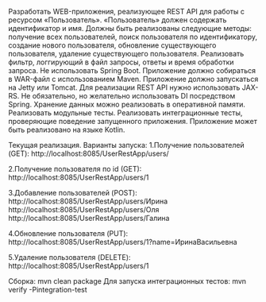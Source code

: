 Разработать WEB-приложения, реализующее REST API для работы с ресурсом «Пользователь». «Пользователь» должен содержать идентификатор и имя. Должны быть реализованы следующие методы: получение всех пользователей, поиск пользователя по идентификатору, создание нового пользователя, обновление существующего пользователя, удаление существующего пользователя. Реализовать фильтр, логгирующий в файл запросы, ответы и время обработки запроса.
Не использовать Spring Boot.
Приложение должно собираться в WAR-файл с использованием Maven.
Приложение должно запускаться на Jetty или Tomcat.
Для реализации REST API нужно использовать JAX-RS.
Не обязательно, но желательно использовать DI посредством Spring.
Хранение данных можно реализовать в оперативной памяти.
Реализовать модульные тесты.
Реализовать интеграционные тесты, проверяющие поведение запущенного приложения.
Приложение может быть реализовано на языке Kotlin.

Текущая реализация.
Варианты запуска:
1.Получение пользователей (GET):
http://localhost:8085/UserRestApp/users/

2.Получение пользователя по id (GET):
http://localhost:8085/UserRestApp/users/1

3.Добавление пользователей (POST):
http://localhost:8085/UserRestApp/users/Ирина
http://localhost:8085/UserRestApp/users/Оля
http://localhost:8085/UserRestApp/users/Галина

4.Обновление пользователя (PUT):
http://localhost:8085/UserRestApp/users/1?name=ИринаВасильевна

5.Удаление пользователя (DELETE):
http://localhost:8085/UserRestApp/users/1

Сборка: mvn clean package
Для запуска интеграционных тестов: mvn verify -Pintegration-test
